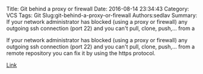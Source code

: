 Title: Git behind a proxy or firewall
Date: 2016-08-14 23:34:43
Category: VCS
Tags: Git
Slug:git-behind-a-proxy-or-firewall
Authors:sedlav
Summary: If your network administrator has blocked (using a proxy or firewall) any outgoing ssh connection (port 22) and you can't pull, clone, push,… from a

If your network administrator has blocked (using a proxy or firewall) any outgoing ssh connection (port 22) and you can't pull, clone, push,… from a remote repository you can fix it by using the https protocol.

[Link](http://www.librebyte.net/en/git/git-behind-a-proxy-or-firewall/)
